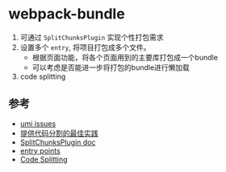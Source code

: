 # webpack-bundle

1. 可通过 `SplitChunksPlugin` 实现个性打包需求 
2. 设置多个 `entry`, 将项目打包成多个文件。
   - 根据页面功能，将各个页面用到的主要库打包成一个bundle
   - 可以考虑是否能进一步将打包的bundle进行懒加载
3. code splitting

## 参考
- [umi issues](https://github.com/umijs/umi/issues/1015) 
- [提供代码分割的最佳实践](https://github.com/frontend9/fe9-library/issues/242)
- [SplitChunksPlugin doc](https://webpack.js.org/plugins/split-chunks-plugin/)
- [entry points](https://v4.webpack.js.org/guides/output-management/)
- [Code Splitting](https://webpack.js.org/guides/code-splitting/)
